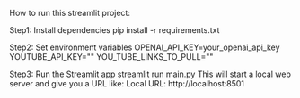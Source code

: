 How to run this streamlit project:

Step1: Install dependencies
pip install -r requirements.txt

Step2: Set environment variables
OPENAI_API_KEY=your_openai_api_key
YOUTUBE_API_KEY=""
YOU_TUBE_LINKS_TO_PULL=""

Step3: Run the Streamlit app
streamlit run main.py
This will start a local web server and give you a URL like: Local URL: http://localhost:8501

